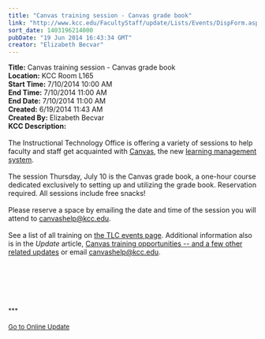 ```yaml
---
title: "Canvas training session - Canvas grade book"
link: "http://www.kcc.edu/FacultyStaff/update/Lists/Events/DispForm.aspx?ID=553"
sort_date: 1403196214000
pubDate: "19 Jun 2014 16:43:34 GMT"
creator: "Elizabeth Becvar"
---
```


<div><b>Title:</b> Canvas training session - Canvas grade book</div>
<div><b>Location:</b> KCC Room L165</div>
<div><b>Start Time:</b> 7/10/2014 10:00 AM</div>
<div><b>End Time:</b> 7/10/2014 11:00 AM</div>
<div><b>End Date:</b> 7/10/2014 11:00 AM</div>
<div><b>Created:</b> 6/19/2014 11:43 AM</div>
<div><b>Created By:</b> Elizabeth Becvar</div>
<div><b>KCC Description:</b> <div class="ExternalClass18EFDAD7C51C489990A13B22DACE0D74">
<div> </div>
<div>
<div>The Instructional Technology Office is offering a variety of sessions to help faculty and staff get acquainted with <a href="/facultystaff/departments/ktlc/lms/Pages/default.aspx">Canvas</a>, the new <a href="/students/helpful/onlinelearningsupport/Pages/default.aspx">learning management system</a>. 
<div> </div>
<div>The session Thursday, July 10 is the Canvas grade book, a one-hour course dedicated exclusively to setting up and utilizing the grade book. Reservation required. All sessions include free snacks!</div>
<div> </div>
<div>Please reserve a space by emailing the date and time of the session you will attend to <a href="mailto:canvashelp@kcc.edu">canvashelp@kcc.edu</a>. </div>
<div> </div>
<div>See a list of all training on <a href="/FacultyStaff/departments/ktlc/Lists/TLC%20Events/Upcoming%20Events.aspx">the TLC events page</a>. Additional information also is in the <em>Update</em> article, <a href="/FacultyStaff/update/Lists/Announcements/DispForm2.aspx?List=7e45450e-520d-4ad3-81dd-a79ebcc75df4&amp;ID=1547&amp;Source=/_layouts/sitemanager.aspx?FilterOnly%3D1&amp;SmtContext=SPList%3a7e45450e-520d-4ad3-81dd-a79ebcc75df4?SPWeb%3a6dd7d01a-f4b3-47f9-8d35-b60692caa2f7%3a&amp;SmtContextExpanded=True&amp;Filter=1&amp;pgsz=100&amp;vrmode=False&amp;lvn=KCC%20Announcements&amp;Web=6dd7d01a-f4b3-47f9-8d35-b60692caa2f7">Canvas training opportunities -- and a few other related updates</a> or email <a href="mailto:canvashelp@kcc.edu">canvashelp@kcc.edu</a>.</div>
<div> </div></div>
<div> </div>
<div> </div>
<div>
<div>
<div> </div>
<div> </div>
<div>
<div class="ExternalClass473E5F57DC9E45AE80B023AF92F4BFA4"><br /></div>
<div class="ExternalClass473E5F57DC9E45AE80B023AF92F4BFA4"><font size="2">***</font></div>
<div class="ExternalClass473E5F57DC9E45AE80B023AF92F4BFA4"><font size="2"></font> </div>
<div class="ExternalClass473E5F57DC9E45AE80B023AF92F4BFA4"><a href="/FacultyStaff/update/Pages/dailyupdate.aspx"><font size="2">Go to Online Update</font></a></div>
<div class="ExternalClass473E5F57DC9E45AE80B023AF92F4BFA4"><font size="2"></font> </div></div></div></div></div></div></div>

